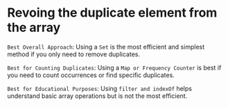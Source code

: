 # Revoing the duplicate element from the array

`Best Overall Approach`: Using a `Set` is the most efficient and simplest method if you only need to remove duplicates.

`Best for Counting Duplicates`: Using a `Map or Frequency Counter` is best if you need to count occurrences or find specific duplicates.

`Best for Educational Purposes`: Using `filter and indexOf` helps understand basic array operations but is not the most efficient.